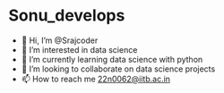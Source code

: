 # Sonu_develops
- 👋 Hi, I’m @Srajcoder
- 👀 I’m interested in data science
- 🌱 I’m currently learning data science with python
- 💞️ I’m looking to collaborate on data science projects
- 📫 How to reach me 22n0062@iitb.ac.in

